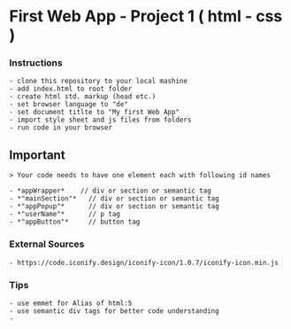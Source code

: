 # First Web App - Project 1 ( html - css )

### **Instructions**
    - clone this repository to your local mashine
    - add index.html to root folder
    - create html std. markup (head etc.)
    - set browser language to "de"
    - set document titlte to "My first Web App"
    - import style sheet and js files from folders
    - run code in your browser

## **Important**
    > Your code needs to have one element each with following id names

    - *appWrapper*    // div or section or semantic tag
    - *"mainSection"*   // div or section or semantic tag
    - *"appPopup"*      // div or section or semantic tag
    - *"userName"*      // p tag
    - *"appButton"*     // button tag


### External Sources
    - https://code.iconify.design/iconify-icon/1.0.7/iconify-icon.min.js

### Tips
    - use emmet for Alias of html:5
    - use semantic div tags for better code understanding
    -
